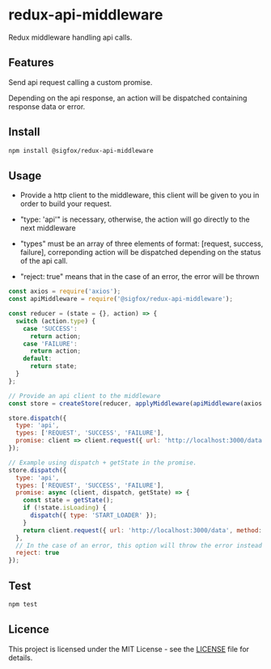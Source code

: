 # redux-api-middleware

Redux middleware handling api calls.

## Features

Send api request calling a custom promise.

Depending on the api response, an action will be dispatched containing response data or error.

## Install

```bash
npm install @sigfox/redux-api-middleware
```

## Usage

- Provide a http client to the middleware, this client will be given to you in order to build your request.

- "type: 'api'" is necessary, otherwise, the action will go directly to the next middleware

- "types" must be an array of three elements of format: [request, success, failure], correponding action will be dispatched depending on the status of the api call.

- "reject: true" means that in the case of an error, the error will be thrown

```javascript
const axios = require('axios');
const apiMiddleware = require('@sigfox/redux-api-middleware');

const reducer = (state = {}, action) => {
  switch (action.type) {
    case 'SUCCESS':
      return action;
    case 'FAILURE':
      return action;
    default:
      return state;
  }
};

// Provide an api client to the middleware
const store = createStore(reducer, applyMiddleware(apiMiddleware(axios.create())));

store.dispatch({
  type: 'api',
  types: ['REQUEST', 'SUCCESS', 'FAILURE'],
  promise: client => client.request({ url: 'http://localhost:3000/data', method: 'get' })
});

// Example using dispatch + getState in the promise.
store.dispatch({
  type: 'api',
  types: ['REQUEST', 'SUCCESS', 'FAILURE'],
  promise: async (client, dispatch, getState) => {
    const state = getState();
    if (!state.isLoading) {
      dispatch({ type: 'START_LOADER' });
    }
    return client.request({ url: 'http://localhost:3000/data', method: 'get' });
  },
  // In the case of an error, this option will throw the error instead of just dispatching an action.
  reject: true
});
```

## Test

```bash
npm test
```

## Licence

This project is licensed under the MIT License - see the [LICENSE](https://gitlab.partners.sigfox.com/sigfox/flive-app/blob/master/LICENSE) file for details.
